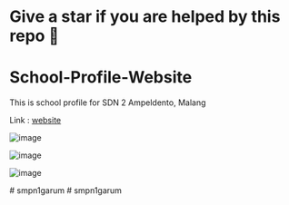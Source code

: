 # Give a star if you are helped by this repo 🙏

# School-Profile-Website
This is school profile for SDN 2 Ampeldento, Malang

Link : [website](https://sdn2ampeldento.my.id/)

![image](https://github.com/Shizu-ka/School-Profile-Website/assets/58659139/d0920738-fb55-4f72-b04d-60b1fac47e40)

![image](https://github.com/Shizu-ka/School-Profile-Website/assets/58659139/6f048ed8-f2b6-485f-83a1-8ff9330900b8)

![image](https://github.com/Shizu-ka/School-Profile-Website/assets/58659139/eab76175-8956-41d9-ae38-b82066f7e14f)


#   s m p n 1 g a r u m  
 #   s m p n 1 g a r u m  
 
